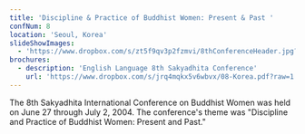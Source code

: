 ```yaml
---
title: 'Discipline & Practice of Buddhist Women: Present & Past '
confNum: 8
location: 'Seoul, Korea'
slideShowImages:
  - 'https://www.dropbox.com/s/zt5f9qv3p2fzmvi/8thConferenceHeader.jpg?raw=1'
brochures:
  - description: 'English Language 8th Sakyadhita Conference'
    url: 'https://www.dropbox.com/s/jrq4mqkx5v6wbvx/08-Korea.pdf?raw=1'
---
```


The 8th Sakyadhita International Conference on Buddhist Women was held on June 27 through July 2, 2004. The conference&apos;s theme was &quot;Discipline and Practice of Buddhist Women: Present and Past.&quot;
